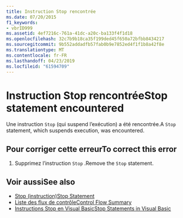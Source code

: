 ```yaml
---
title: Instruction Stop rencontrée
ms.date: 07/20/2015
f1_keywords:
- vbrID999
ms.assetid: 4ef7216c-761a-41dc-a20c-ba133f4f1d18
ms.openlocfilehash: 32c7b9b18ca35f199ded45f650a72bfbb8434217
ms.sourcegitcommit: 9b552addadfb57fab0b9e7852ed4f1f1b8a42f8e
ms.translationtype: MT
ms.contentlocale: fr-FR
ms.lasthandoff: 04/23/2019
ms.locfileid: "61594709"
---
```

# <a name="stop-statement-encountered"></a><span data-ttu-id="88d14-102">Instruction Stop rencontrée</span><span class="sxs-lookup"><span data-stu-id="88d14-102">Stop statement encountered</span></span>
<span data-ttu-id="88d14-103">Une instruction `Stop` (qui suspend l’exécution) a été rencontrée.</span><span class="sxs-lookup"><span data-stu-id="88d14-103">A `Stop` statement, which suspends execution, was encountered.</span></span>  
  
## <a name="to-correct-this-error"></a><span data-ttu-id="88d14-104">Pour corriger cette erreur</span><span class="sxs-lookup"><span data-stu-id="88d14-104">To correct this error</span></span>  
  
1. <span data-ttu-id="88d14-105">Supprimez l’instruction `Stop` .</span><span class="sxs-lookup"><span data-stu-id="88d14-105">Remove the `Stop` statement.</span></span>  
  
## <a name="see-also"></a><span data-ttu-id="88d14-106">Voir aussi</span><span class="sxs-lookup"><span data-stu-id="88d14-106">See also</span></span>

- [<span data-ttu-id="88d14-107">Stop (instruction)</span><span class="sxs-lookup"><span data-stu-id="88d14-107">Stop Statement</span></span>](../../visual-basic/language-reference/statements/stop-statement.md)
- [<span data-ttu-id="88d14-108">Liste des flux de contrôle</span><span class="sxs-lookup"><span data-stu-id="88d14-108">Control Flow Summary</span></span>](../../visual-basic/language-reference/keywords/control-flow-summary.md)
- [<span data-ttu-id="88d14-109">Instructions Stop en Visual Basic</span><span class="sxs-lookup"><span data-stu-id="88d14-109">Stop Statements in Visual Basic</span></span>](/visualstudio/debugger/stop-statements-in-visual-basic)
